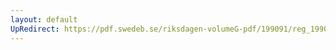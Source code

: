 ```yaml
---
layout: default
UpRedirect: https://pdf.swedeb.se/riksdagen-volumeG-pdf/199091/reg_199091/reg_199091_0571.pdf
---
```


